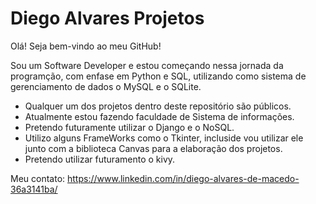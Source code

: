 # Diego Alvares Projetos

Olá! Seja bem-vindo ao meu GitHub!

Sou um Software Developer e estou começando nessa jornada da programção, com enfase em Python e SQL, utilizando como sistema de gerenciamento de dados o MySQL e o SQLite.

- Qualquer um dos projetos dentro deste repositório são públicos.
- Atualmente estou fazendo faculdade de Sistema de informações.
- Pretendo futuramente utilizar o Django e o NoSQL.
- Utilizo alguns FrameWorks como o Tkinter, incluside vou utilizar ele junto com a biblioteca Canvas para a elaboração dos projetos.
- Pretendo utilizar futuramento o kivy.


Meu contato: https://www.linkedin.com/in/diego-alvares-de-macedo-36a3141ba/
